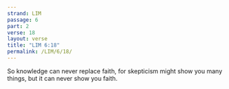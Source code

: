 ```yaml
---
strand: LIM
passage: 6
part: 2
verse: 18
layout: verse
title: "LIM 6:18"
permalink: /LIM/6/18/
---
```

So knowledge can never replace faith, for skepticism might show you many things, but it can never show you faith.

